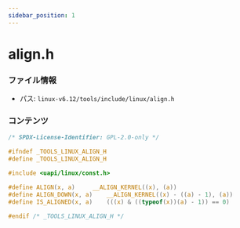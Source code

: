 ```yaml
---
sidebar_position: 1
---
```

# align.h

### ファイル情報

- パス: `linux-v6.12/tools/include/linux/align.h`

### コンテンツ

```h
/* SPDX-License-Identifier: GPL-2.0-only */

#ifndef _TOOLS_LINUX_ALIGN_H
#define _TOOLS_LINUX_ALIGN_H

#include <uapi/linux/const.h>

#define ALIGN(x, a)		__ALIGN_KERNEL((x), (a))
#define ALIGN_DOWN(x, a)	__ALIGN_KERNEL((x) - ((a) - 1), (a))
#define IS_ALIGNED(x, a)	(((x) & ((typeof(x))(a) - 1)) == 0)

#endif /* _TOOLS_LINUX_ALIGN_H */

```
